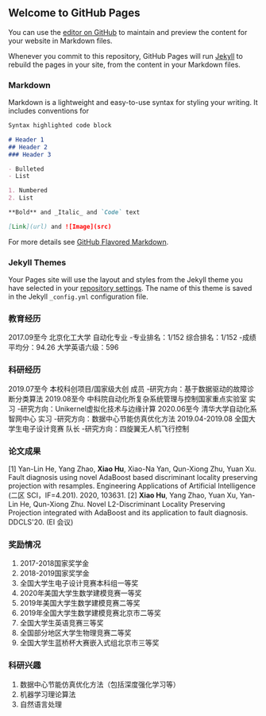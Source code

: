 ## Welcome to GitHub Pages

You can use the [editor on GitHub](https://github.com/HooShoopig/huxiao.github.io/edit/gh-pages/index.md) to maintain and preview the content for your website in Markdown files.

Whenever you commit to this repository, GitHub Pages will run [Jekyll](https://jekyllrb.com/) to rebuild the pages in your site, from the content in your Markdown files.

### Markdown

Markdown is a lightweight and easy-to-use syntax for styling your writing. It includes conventions for

```markdown
Syntax highlighted code block

# Header 1
## Header 2
### Header 3

- Bulleted
- List

1. Numbered
2. List

**Bold** and _Italic_ and `Code` text

[Link](url) and ![Image](src)
```

For more details see [GitHub Flavored Markdown](https://guides.github.com/features/mastering-markdown/).

### Jekyll Themes

Your Pages site will use the layout and styles from the Jekyll theme you have selected in your [repository settings](https://github.com/HooShoopig/huxiao.github.io/settings). The name of this theme is saved in the Jekyll `_config.yml` configuration file.

### 教育经历
2017.09至今  北京化工大学  自动化专业
-专业排名：1/152     综合排名：1/152
-成绩平均分：94.26   大学英语六级：596

### 科研经历
2019.07至今  本校科创项目/国家级大创  成员
-研究方向：基于数据驱动的故障诊断分类算法
2019.08至今  中科院自动化所复杂系统管理与控制国家重点实验室  实习
-研究方向：Unikernel虚拟化技术与边缘计算
2020.06至今  清华大学自动化系智网中心  实习
-研究方向：数据中心节能仿真优化方法
2019.04-2019.08  全国大学生电子设计竞赛  队长
-研究方向：四旋翼无人机飞行控制

### 论文成果
[1] Yan-Lin He, Yang Zhao, **Xiao Hu**, Xiao-Na Yan, Qun-Xiong Zhu, Yuan Xu. Fault diagnosis using novel 
AdaBoost based discriminant locality preserving projection with resamples. Engineering Applications 
of Artificial Intelligence (二区 SCI，IF=4.201). 2020, 103631.
[2] **Xiao Hu**, Yang Zhao, Yuan Xu, Yan-Lin He, Qun-Xiong Zhu. Novel L2-Discriminant Locality Preserving 
Projection integrated with AdaBoost and its application to fault diagnosis. DDCLS'20. (EI 会议)

### 奖励情况
1. 2017-2018国家奖学金
2. 2018-2019国家奖学金
3. 全国大学生电子设计竞赛本科组一等奖
4. 2020年美国大学生数学建模竞赛一等奖
5. 2019年美国大学生数学建模竞赛二等奖
6. 2019年全国大学生数学建模竞赛北京市二等奖
7. 全国大学生英语竞赛三等奖
8. 全国部分地区大学生物理竞赛二等奖
9. 全国大学生蓝桥杯大赛嵌入式组北京市三等奖

### 科研兴趣
1. 数据中心节能仿真优化方法（包括深度强化学习等）
2. 机器学习理论算法
3. 自然语言处理

